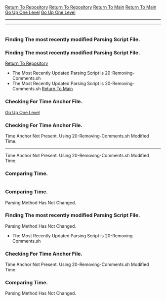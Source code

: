 [Return To Repository](https://github.com/DigitalWarrior/piholeparser/)
[Return To Repository](https://github.com/DigitalWarrior/piholeparser/)
[Return To Main](https://github.com/DigitalWarrior/piholeparser/blob/master/RecentRunLogs/Mainlog.md)
[Return To Main](https://github.com/DigitalWarrior/piholeparser/blob/master/RecentRunLogs/Mainlog.md)
[Go Up One Level](https://github.com/DigitalWarrior/piholeparser/blob/master/RecentRunLogs/TopLevelScripts/10-Running-Initial-Tasks.md)
[Go Up One Level](https://github.com/DigitalWarrior/piholeparser/blob/master/RecentRunLogs/TopLevelScripts/10-Running-Initial-Tasks.md)
____________________________________
____________________________________
# 
# 
### Finding The most recently modified Parsing Script File.
### Finding The most recently modified Parsing Script File.
[Return To Repository](https://github.com/DigitalWarrior/piholeparser/)
* The Most Recently Updated Parsing Script is 20-Removing-Comments.sh
* The Most Recently Updated Parsing Script is 20-Removing-Comments.sh
[Return To Main](https://github.com/DigitalWarrior/piholeparser/blob/master/RecentRunLogs/Mainlog.md)
### Checking For Time Anchor File.
[Go Up One Level](https://github.com/DigitalWarrior/piholeparser/blob/master/RecentRunLogs/TopLevelScripts/10-Running-Initial-Tasks.md)
### Checking For Time Anchor File.
Time Anchor Not Present. Using 20-Removing-Comments.sh Modified Time.
____________________________________
Time Anchor Not Present. Using 20-Removing-Comments.sh Modified Time.
### Comparing Time.
# 
### Comparing Time.
Parsing Method Has Not Changed.
### Finding The most recently modified Parsing Script File.
Parsing Method Has Not Changed.
* The Most Recently Updated Parsing Script is 20-Removing-Comments.sh
### Checking For Time Anchor File.
Time Anchor Not Present. Using 20-Removing-Comments.sh Modified Time.
### Comparing Time.
Parsing Method Has Not Changed.
